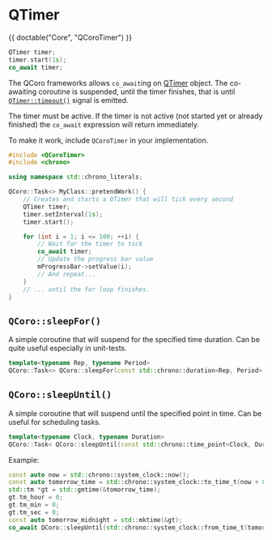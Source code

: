 <!--
SPDX-FileCopyrightText: 2022 Daniel Vrátil <dvratil@kde.org>

SPDX-License-Identifier: GFDL-1.3-or-later
-->

# QTimer

{{ doctable("Core", "QCoroTimer") }}

```cpp
QTimer timer;
timer.start(1s);
co_await timer;
```

The QCoro frameworks allows `co_await`ing on [QTimer][qdoc-qtimer] object. The
co-awaiting coroutine is suspended, until the timer finishes, that is until
[`QTimer::timeout()`][qdoc-qtimer-timeout] signal is emitted.

The timer must be active. If the timer is not active (not started yet or already
finished) the `co_await` expression will return immediately.

To make it work, include `QCoroTimer` in your implementation.

```cpp
#include <QCoroTimer>
#include <chrono>

using namespace std::chrono_literals;

QCoro::Task<> MyClass::pretendWork() {
    // Creates and starts a QTimer that will tick every second
    QTimer timer;
    timer.setInterval(1s);
    timer.start();

    for (int i = 1; i <= 100; ++i) {
        // Wait for the timer to tick
        co_await timer;
        // Update the progress bar value
        mProgressBar->setValue(i);
        // And repeat...
    }
    // ... until the for loop finishes.
}
```

## `QCoro::sleepFor()`

A simple coroutine that will suspend for the specified time duration. Can be quite
useful especially in unit-tests.

```cpp
template<typename Rep, typename Period>
QCoro::Task<> QCoro::sleepFor(const std::chrono::duration<Rep, Period> &timeout);
```

## `QCoro::sleepUntil()`

A simple coroutine that will suspend until the specified point in time. Can be useful
for scheduling tasks.

```cpp
template<typename Clock, typename Duration>
QCoro::Task< QCoro::sleepUntil(const std::chrono::time_point<Clock, Duration> &when);
```

Example:

```cpp
const auto now = std::chrono::system_clock::now();
const auto tomorrow_time = std::chrono::system_clock::to_time_t(now + 86400s);
std::tm *gt = std::gmtime(&tomorrow_time);
gt.tm_hour = 0;
gt.tm_min = 0;
gt.tm_sec = 0;
const auto tomorrow_midnight = std::mktime(&gt);
co_await QCoro::sleepUntil(std::chrono::system_clock::from_time_t(tomorrow_midnight));
```

[qdoc-qtimer]: https://doc.qt.io/qt-5/qtimer.html
[qdoc-qtimer-timeout]: https://doc.qt.io/qt-5/qtimer.html#timeout
